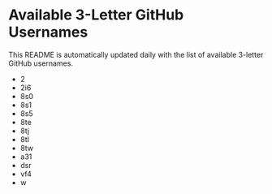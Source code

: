 # Available 3-Letter GitHub Usernames

This README is automatically updated daily with the list of available 3-letter GitHub usernames.

- 2
- 2i6
- 8s0
- 8s1
- 8s5
- 8te
- 8tj
- 8tl
- 8tw
- a31
- dsr
- vf4
- w
